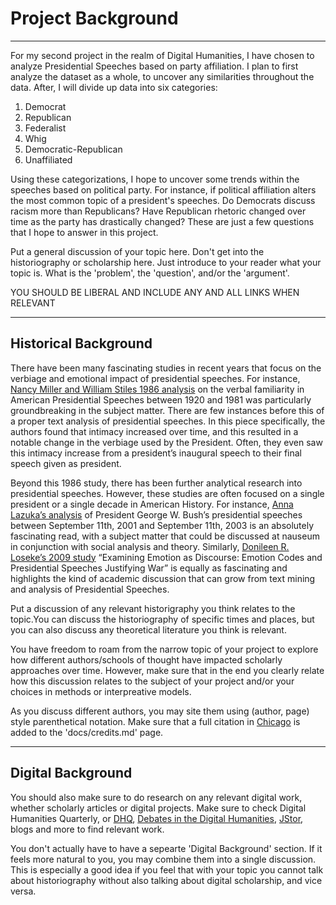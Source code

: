 # Project Background

---
For my second project in the realm of Digital Humanities, I have chosen to analyze Presidential  Speeches based on party affiliation. I plan to first analyze the dataset as a whole, to uncover any similarities throughout the data. After, I will divide up data into six categories:

1. Democrat
2. Republican
3. Federalist 
4. Whig
5. Democratic-Republican
6. Unaffiliated

Using these categorizations, I hope to uncover some trends within the speeches based on political party. For instance, if  political  affiliation alters the most common topic of a president's speeches. Do Democrats discuss racism more than Republicans? Have Republican rhetoric changed over time as the party has drastically changed? These are just a few questions that I hope to answer in this project.

Put a general discussion of your topic here. Don't get into the historiography or scholarship here. Just introduce to your reader what your topic is. What is the 'problem', the 'question', and/or the 'argument'.

YOU SHOULD BE LIBERAL AND INCLUDE ANY AND ALL LINKS WHEN RELEVANT

---

## Historical Background

There have been many fascinating studies in recent years that focus on the verbiage and emotional impact of presidential speeches. For instance, [Nancy Miller and William Stiles 1986 analysis](https://www-jstor-org.ezproxy.lib.usf.edu/stable/pdf/2786858.pdf?refreqid=search%3Abf19e1e2b0ff45c5cd24e57958659278) on the verbal familiarity in American Presidential Speeches between 1920 and 1981 was particularly groundbreaking in the subject matter. There are few instances before this of a proper text analysis of presidential speeches. In this piece specifically, the authors found that intimacy increased over time, and this resulted in a notable change in the verbiage used by the President. Often, they even saw this intimacy increase from a president’s inaugural speech to their final speech given as president. 

Beyond this 1986 study, there has been further analytical research into presidential speeches. However, these studies are often focused on a single president or a single decade in American History. For instance, [Anna Lazuka’s analysis](https://www-jstor-org.ezproxy.lib.usf.edu/stable/pdf/42889053.pdf?refreqid=search%3Abf19e1e2b0ff45c5cd24e57958659278) of President George W. Bush’s presidential speeches between September 11th, 2001 and September 11th, 2003 is an absolutely fascinating read, with a subject matter that could be discussed at nauseum in conjunction with social analysis and theory. Similarly, [Donileen R. Loseke’s 2009 study](https://www-jstor-org.ezproxy.lib.usf.edu/stable/pdf/40220142.pdf?refreqid=search%3Abf19e1e2b0ff45c5cd24e57958659278) “Examining Emotion as Discourse: Emotion Codes and Presidential Speeches Justifying War” is equally as fascinating and highlights the kind of academic discussion that can grow from text mining and analysis of Presidential Speeches.


Put a discussion of any relevant historigraphy you think relates to the topic.You can discuss the historiography of specific times and places, but you can also discuss any theoretical literature you think is relevant.

You have freedom to roam from the narrow topic of your project to explore how different authors/schools of thought have impacted scholarly approaches over time. However, make sure that in the end you clearly relate how this discussion relates to the subject of your project and/or your choices in methods or interpreative models.

As you discuss different authors, you may site them using (author, page) style parenthetical notation. Make sure that a full citation in [Chicago](http://chicagomanualofstyle.org) is added to the 'docs/credits.md' page.

---

## Digital Background

You should also make sure to do research on any relevant digital work, whether scholarly articles or digital projects. Make sure to check Digital Humanities Quarterly, or [DHQ](http://www.digitalhumanities.org/dhq/), [Debates in the Digital Humanities](http://dhdebates.gc.cuny.edu/), [JStor](https://jstor.org), blogs and more to find relevant work.

You don't actually have to have a sepearte 'Digital Background' section. If it feels more natural to you, you may combine them into a single discussion. This is especially a good idea if you feel that with your topic you cannot talk about historiography without also talking about digital scholarship, and vice versa.
